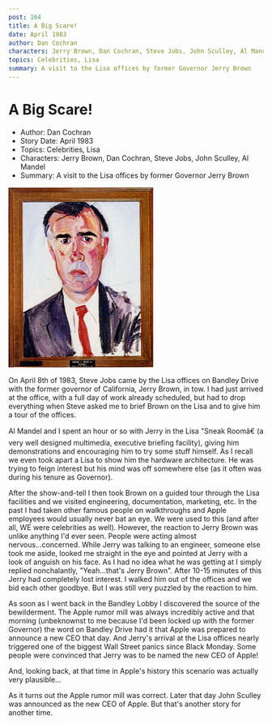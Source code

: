 ```yaml
---
post: 164
title: A Big Scare!
date: April 1983
author: Dan Cochran
characters: Jerry Brown, Dan Cochran, Steve Jobs, John Sculley, Al Mandel
topics: Celebrities, Lisa
summary: A visit to the Lisa offices by former Governor Jerry Brown
---
```


# A Big Scare!
* Author: Dan Cochran
* Story Date: April 1983
* Topics: Celebrities, Lisa
* Characters: Jerry Brown, Dan Cochran, Steve Jobs, John Sculley, Al Mandel
* Summary: A visit to the Lisa offices by former Governor Jerry Brown

![Apple Appoints New CEO?](images/Macintosh/jbrown.jpg) 

    
On April 8th of 1983, Steve Jobs came by the Lisa offices on Bandley Drive with the former governor of California, Jerry Brown, in tow. I had just arrived at the office, with a full day of work already scheduled, but had to drop everything when Steve asked me to brief Brown on the Lisa and to give him a tour of the offices.


Al Mandel and I spent an hour or so with Jerry in the Lisa "Sneak Roomâ€ (a very well designed multimedia, executive briefing facility), giving him demonstrations and encouraging him to try some stuff himself. As I recall we even took apart a Lisa to show him the hardware architecture. He was trying to feign interest but his mind was off somewhere else (as it often was during his tenure as Governor).

After the show-and-tell I then took Brown on a guided tour through the Lisa facilities and we visited engineering, documentation, marketing, etc. In the past I had taken other famous people on walkthroughs and Apple employees would usually never bat an eye. We were used to this (and after all, WE were celebrities as well). However, the reaction to Jerry Brown was unlike anything I'd ever seen. People were acting almost nervous...concerned. While Jerry was talking to an engineer, someone else took me aside, looked me straight in the eye and pointed at Jerry with a look of anguish on his face. As I had no idea what he was getting at I simply replied nonchalantly, "Yeah...that's Jerry Brown". After 10-15 minutes of this Jerry had completely lost interest. I walked him out of the offices and we bid each other goodbye. But I was still very puzzled by the reaction to him.

As soon as I went back in the Bandley Lobby I discovered the source of the bewilderment. The Apple rumor mill was always incredibly active and that morning (unbeknownst to me because I'd been locked up with the former Governor) the word on Bandley Drive had it that Apple was prepared to announce a new CEO that day. And Jerry's arrival at the Lisa offices nearly triggered one of the biggest Wall Street panics since Black Monday. Some people were convinced that Jerry was to be named the new CEO of Apple!

And, looking back, at that time in Apple's history this scenario was actually very plausible...

As it turns out the Apple rumor mill was correct. Later that day John Sculley was announced as the new CEO of Apple. But that's another story for another time.

